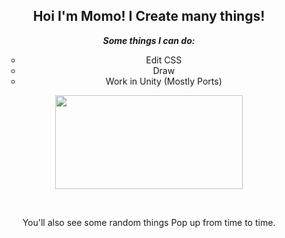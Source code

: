 
<div class="markdown-heading" dir="auto">
<h2 class="heading-element" dir="auto" style="text-align: center;" data-sourcepos="3:1-3:38" align="center">Hoi I'm Momo! I Create many things!</h2  align="center">
<a id="user-content-hoi-im-momo-i-create-many-things" class="anchor" href="https://github.com/Momofier/Momofier/edit/main/README.md#hoi-im-momo-i-create-many-things"></a></div>
<p dir="auto" style="text-align: center;" data-sourcepos="4:1-4:27"  align="center"><em><strong>Some things I can do:</strong></em></p align="center">
<ul>
<ul>
<li align="center">Edit CSS</li align="center">
<li align="center">Draw</li align="center">
<li align="center">Work in Unity (Mostly Ports)</li align="center">
</ul>
</ul>
<p align="center"><img src="https://github.com/user-attachments/assets/b15833fa-b962-4d22-8418-8326c453641b" alt="" width="300" height="150" /></p align="center">
<p style="text-align: center;">&nbsp;</p>

<p align="center">You'll also see some random things Pop up from time to time. </p>

<!--
**Momofier/Momofier** is a ✨ _special_ ✨ repository because its `README.md` (this file) appears on your GitHub profile.

Here are some ideas to get you started:!


- 🔭 I’m currently working on ...
- 🌱 I’m currently learning ...
- 👯 I’m looking to collaborate on ...
- 🤔 I’m looking for help with ...
- 💬 Ask me about ...
- 📫 How to reach me: ...
- 😄 Pronouns: ...
- ⚡ Fun fact: ...
-->

